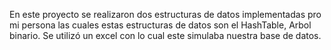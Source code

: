 En este proyecto se realizaron dos estructuras de datos implementadas pro mi persona las cuales estas estructuras de datos son el HashTable, Arbol binario. Se utilizó un excel con lo cual este simulaba nuestra base de datos.
